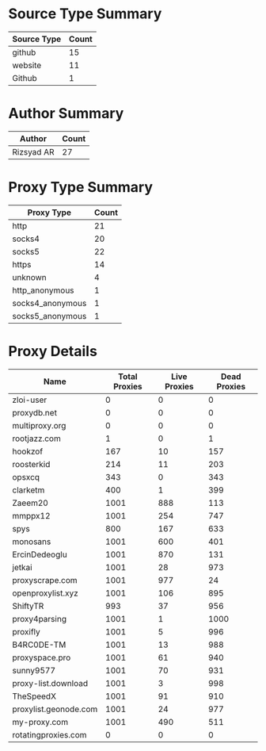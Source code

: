 # Source Type Summary

| Source Type | Count |
|-------------|-------|
| github | 15 |
| website | 11 |
| Github | 1 |


# Author Summary

| Author | Count |
|--------|-------|
| Rizsyad AR | 27 |


# Proxy Type Summary

| Proxy Type | Count |
|------------|-------|
| http | 21 |
| socks4 | 20 |
| socks5 | 22 |
| https | 14 |
| unknown | 4 |
| http_anonymous | 1 |
| socks4_anonymous | 1 |
| socks5_anonymous | 1 |


# Proxy Details

| Name | Total Proxies | Live Proxies | Dead Proxies |
|------|---------------|--------------|---------------|
| zloi-user | 0 | 0 | 0 |
| proxydb.net | 0 | 0 | 0 |
| multiproxy.org | 0 | 0 | 0 |
| rootjazz.com | 1 | 0 | 1 |
| hookzof | 167 | 10 | 157 |
| roosterkid | 214 | 11 | 203 |
| opsxcq | 343 | 0 | 343 |
| clarketm | 400 | 1 | 399 |
| Zaeem20 | 1001 | 888 | 113 |
| mmppx12 | 1001 | 254 | 747 |
| spys | 800 | 167 | 633 |
| monosans | 1001 | 600 | 401 |
| ErcinDedeoglu | 1001 | 870 | 131 |
| jetkai | 1001 | 28 | 973 |
| proxyscrape.com | 1001 | 977 | 24 |
| openproxylist.xyz | 1001 | 106 | 895 |
| ShiftyTR | 993 | 37 | 956 |
| proxy4parsing | 1001 | 1 | 1000 |
| proxifly | 1001 | 5 | 996 |
| B4RC0DE-TM | 1001 | 13 | 988 |
| proxyspace.pro | 1001 | 61 | 940 |
| sunny9577 | 1001 | 70 | 931 |
| proxy-list.download | 1001 | 3 | 998 |
| TheSpeedX | 1001 | 91 | 910 |
| proxylist.geonode.com | 1001 | 24 | 977 |
| my-proxy.com | 1001 | 490 | 511 |
| rotatingproxies.com | 0 | 0 | 0 |
